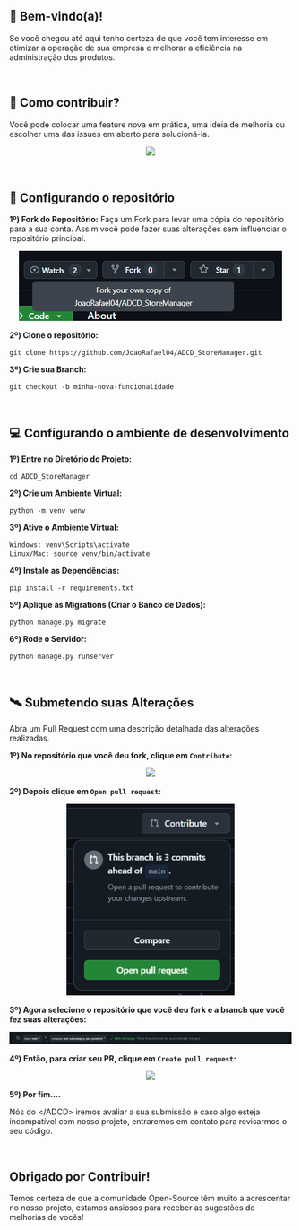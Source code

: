 ## 👋 Bem-vindo(a)! 
Se você chegou até aqui tenho certeza de que você tem interesse em  otimizar a operação de sua empresa e melhorar a eficiência na administração dos produtos. 

<br>

## 🤔 Como contribuir?
Você pode colocar uma feature nova em prática, uma ideia de melhoria ou escolher uma das issues em aberto para solucioná-la.
<br>
<p align="center">
  <a href="https://github.com/JoaoRafael04/ADCD_StoreManager/issues">
    <img src="https://img.shields.io/badge/Ver issues-7f1d1d?style=for-the-badge&logoColor=white"/>
  </a>
</p>

<br>

## 📁 Configurando o repositório

<strong>1º) Fork do Repositório:</strong> Faça um Fork para levar uma cópia do repositório para a sua conta. Assim você pode fazer suas alterações sem influenciar o repositório principal.
<br>
<p align="center">
  <img src="Imagens/Captura de tela 2024-11-11 164132.png">
</p>

<strong>2º) Clone o repositório:</strong> 
```
git clone https://github.com/JoaoRafael04/ADCD_StoreManager.git
```

<strong>3º) Crie sua Branch:</strong> 
```
git checkout -b minha-nova-funcionalidade
```

<br>

## 💻 Configurando o ambiente de desenvolvimento

<strong>1º) Entre no Diretório do Projeto:</strong>
```
cd ADCD_StoreManager
```

<strong>2º) Crie um Ambiente Virtual:</strong>
```
python -m venv venv
```

<strong>3º) Ative o Ambiente Virtual:</strong>
```
Windows: venv\Scripts\activate
Linux/Mac: source venv/bin/activate
```

<strong>4º) Instale as Dependências:</strong>
```
pip install -r requirements.txt
```

<strong>5º) Aplique as Migrations (Criar o Banco de Dados):</strong>
```
python manage.py migrate
```

<strong>6º) Rode o Servidor:</strong>
```
python manage.py runserver
```

<br>

## 🛰️ Submetendo suas Alterações
Abra um Pull Request com uma descrição detalhada das alterações realizadas.

<strong>1º) No repositório que você deu fork, clique em ```Contribute```:</strong>

<p align="center">
  <img src="https://github.com/Taverna-Hub/ForgeSheets/assets/67246528/12782460-6c5e-49df-a65a-d279c36f1ea3">
</p>

<strong>2º) Depois clique em ```Open pull request```:</strong>

<p align="center">
  <img src="Imagens/Captura de tela 2024-11-11 171944.png" width="300">
</p>

<strong>3º) Agora selecione o repositório que você deu fork e a branch que você fez suas alterações:</strong>

<p align="center">
  <img src="Imagens/Captura de tela 2024-11-11 172104.png">
</p>

<strong>4º) Então, para criar seu PR, clique em ```Create pull request```:</strong>

<p align="center">
  <img src="https://github.com/Taverna-Hub/ForgeSheets/assets/67246528/c5a22c16-cd9b-4292-bf36-e938752c0ba9" width="300">
</p>

<strong>5º) Por fim....</strong>

<p>Nós do &lt;/ADCD&gt; iremos avaliar a sua submissão e caso algo esteja incompatível com nosso projeto, entraremos em contato para revisarmos o seu código.</p>

<br>

##  Obrigado por Contribuir!
Temos certeza de que a comunidade Open-Source têm muito a acrescentar no nosso projeto, estamos ansiosos para receber as sugestões de melhorias de vocês!

